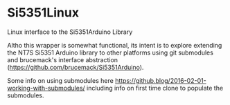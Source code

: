 # Si5351Linux
Linux interface to the Si5351Arduino Library

Altho this wrapper is somewhat functional, its intent is to explore
extending the NT7S Si5351 Arduino library to other platforms using git submodules
and brucemack's interface abstraction (https://github.com/brucemack/Si5351Arduino).

Some info on using submodules here https://github.blog/2016-02-01-working-with-submodules/
including info on first time clone to populate the submodules. 

